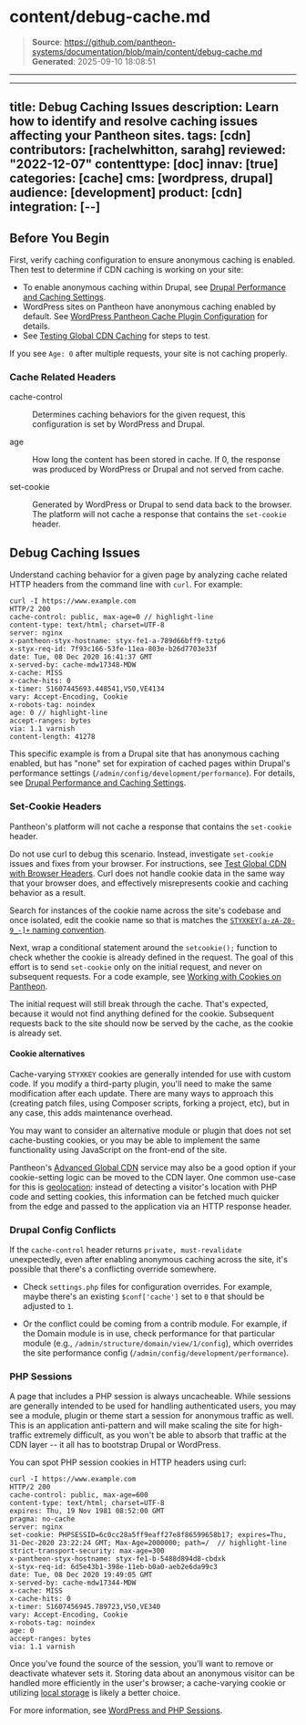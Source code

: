 # content/debug-cache.md

> **Source**: https://github.com/pantheon-systems/documentation/blob/main/content/debug-cache.md
> **Generated**: 2025-09-10 18:08:51

---

---
title: Debug Caching Issues
description: Learn how to identify and resolve caching issues affecting your Pantheon sites.
tags: [cdn]
contributors: [rachelwhitton, sarahg]
reviewed: "2022-12-07"
contenttype: [doc]
innav: [true]
categories: [cache]
cms: [wordpress, drupal]
audience: [development]
product: [cdn]
integration: [--]
---

## Before You Begin

First, verify caching configuration to ensure anonymous caching is enabled. Then test to determine if CDN caching is working on your site:

- To enable anonymous caching within Drupal, see [Drupal Performance and Caching Settings](/drupal-cache).
- WordPress sites on Pantheon have anonymous caching enabled by default. See [WordPress Pantheon Cache Plugin Configuration](/guides/wordpress-configurations/wordpress-cache-plugin) for details.
- See [Testing Global CDN Caching](/guides/global-cdn/test-global-cdn-caching) for steps to test.

If you see `Age: 0` after multiple requests, your site is not caching properly.

### Cache Related Headers

<dl>

<dt ignored>cache-control</dt>

<dd>

Determines caching behaviors for the given request, this configuration is set by WordPress and Drupal.

</dd>

<dt ignored>age</dt>

<dd>

How long the content has been stored in cache. If 0, the response was produced by WordPress or Drupal and not served from cache.

</dd>

<dt ignored>set-cookie</dt>

<dd>

Generated by WordPress or Drupal to send data back to the browser. The platform will not cache a response that contains the `set-cookie` header.

</dd>

</dl>

## Debug Caching Issues

Understand caching behavior for a given page by analyzing cache related HTTP headers from the command line with `curl`. For example:

```bash{outputLines: 2-18}
curl -I https://www.example.com
HTTP/2 200
cache-control: public, max-age=0 // highlight-line
content-type: text/html; charset=UTF-8
server: nginx
x-pantheon-styx-hostname: styx-fe1-a-789d66bff9-tztp6
x-styx-req-id: 7f93c166-53fe-11ea-803e-b26d7703e33f
date: Tue, 08 Dec 2020 16:41:37 GMT
x-served-by: cache-mdw17348-MDW
x-cache: MISS
x-cache-hits: 0
x-timer: S1607445693.448541,VS0,VE4134
vary: Accept-Encoding, Cookie
x-robots-tag: noindex
age: 0 // highlight-line
accept-ranges: bytes
via: 1.1 varnish
content-length: 41278
```

This specific example is from a Drupal site that has anonymous caching enabled, but has "none" set for expiration of cached pages within Drupal's performance settings (`/admin/config/development/performance`). For details, see [Drupal Performance and Caching Settings](/drupal-cache).

### Set-Cookie Headers

Pantheon's platform will not cache a response that contains the `set-cookie` header.

<Alert title="Note" type="info" >

Do not use curl to debug this scenario. Instead, investigate `set-cookie` issues and fixes from your browser. For instructions, see [Test Global CDN with Browser Headers](/guides/global-cdn/test-global-cdn-caching#test-global-cdn-with-browser-headers). Curl does not handle cookie data in the same way that your browser does, and effectively misrepresents cookie and caching behavior as a result.

</Alert>

Search for instances of the cookie name across the site's codebase and once isolated, edit the cookie name so that is matches the [`STYXKEY[a-zA-Z0-9_-]+` naming convention](/caching-advanced-topics#using-styxkey).

Next, wrap a conditional statement around the `setcookie();` function to check whether the cookie is already defined in the request. The goal of this effort is to send `set-cookie` only on the initial request, and never on subsequent requests. For a code example, see [Working with Cookies on Pantheon](/cookies#cache-varying-cookies).

The initial request will still break through the cache. That's expected, because it would not find anything defined for the cookie. Subsequent requests back to the site should now be served by the cache, as the cookie is already set.

#### Cookie alternatives

Cache-varying `STYXKEY` cookies are generally intended for use with custom code. If you modify a third-party plugin, you'll need to make the same modification after each update. There are many ways to approach this (creating patch files, using Composer scripts, forking a project, etc), but in any case, this adds maintenance overhead.

You may want to consider an alternative module or plugin that does not set cache-busting cookies, or you may be able to implement the same functionality using JavaScript on the front-end of the site.

Pantheon's [Advanced Global CDN](/guides/professional-services/advanced-global-cdn) service may also be a good option if your cookie-setting logic can be moved to the CDN layer. One common use-case for this is [geolocation](/guides/professional-services/advanced-global-cdn#geolocation-based-actions): instead of detecting a visitor's location with PHP code and setting cookies, this information can be fetched much quicker from the edge and passed to the application via an HTTP response header.

### Drupal Config Conflicts

If the `cache-control` header returns `private, must-revalidate` unexpectedly, even after enabling anonymous caching across the site, it's possible that there's a conflicting override somewhere.

- Check `settings.php` files for configuration overrides. For example, maybe there's an existing `$conf['cache']` set to `0` that should be adjusted to `1`.

- Or the conflict could be coming from a contrib module. For example, if the Domain module is in use, check performance for that particular module (e.g., `/admin/structure/domain/view/1/config`), which overrides the site performance config (`/admin/config/development/performance`).

### PHP Sessions

A page that includes a PHP session is always uncacheable. While sessions are generally intended to be used for handling authenticated users, you may see a module, plugin or theme start a session for anonymous traffic as well. This is an application anti-pattern and will make scaling the site for high-traffic extremely difficult, as you won't be able to absorb that traffic at the CDN layer -- it all has to bootstrap Drupal or WordPress.

You can spot PHP session cookies in HTTP headers using curl:

```bash{outputLines: 2-21}
curl -I https://www.example.com
HTTP/2 200
cache-control: public, max-age=600
content-type: text/html; charset=UTF-8
expires: Thu, 19 Nov 1981 08:52:00 GMT
pragma: no-cache
server: nginx
set-cookie: PHPSESSID=6c0cc28a5ff9eaff27e8f86599658b17; expires=Thu, 31-Dec-2020 23:22:24 GMT; Max-Age=2000000; path=/  // highlight-line
strict-transport-security: max-age=300
x-pantheon-styx-hostname: styx-fe1-b-5488d894d8-cbdxk
x-styx-req-id: 6d5e43b1-398e-11eb-b0a0-aeb2e6da99c3
date: Tue, 08 Dec 2020 19:49:05 GMT
x-served-by: cache-mdw17344-MDW
x-cache: MISS
x-cache-hits: 0
x-timer: S1607456945.789723,VS0,VE340
vary: Accept-Encoding, Cookie
x-robots-tag: noindex
age: 0
accept-ranges: bytes
via: 1.1 varnish
```

Once you've found the source of the session, you'll want to remove or deactivate whatever sets it. Storing data about an anonymous visitor can be handled more efficiently in the user's browser; a cache-varying cookie or utilizing [local storage](https://developer.mozilla.org/en-US/docs/Web/API/Window/localStorage) is likely a better choice.

For more information, see [WordPress and PHP Sessions](/guides/php/wordpress-sessions#varnish-or-caching-is-not-working-when-a-plugin-or-theme-that-uses-_sessions-is-enabled).
